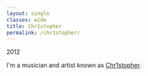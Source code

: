 ```yaml
---
layout: single
classes: wide
title: Chr1stopher
permalink: /chr1stopher/
---
```

2012

I'm a musician and artist known as [Chr1stopher](https://chr1stopher.com).